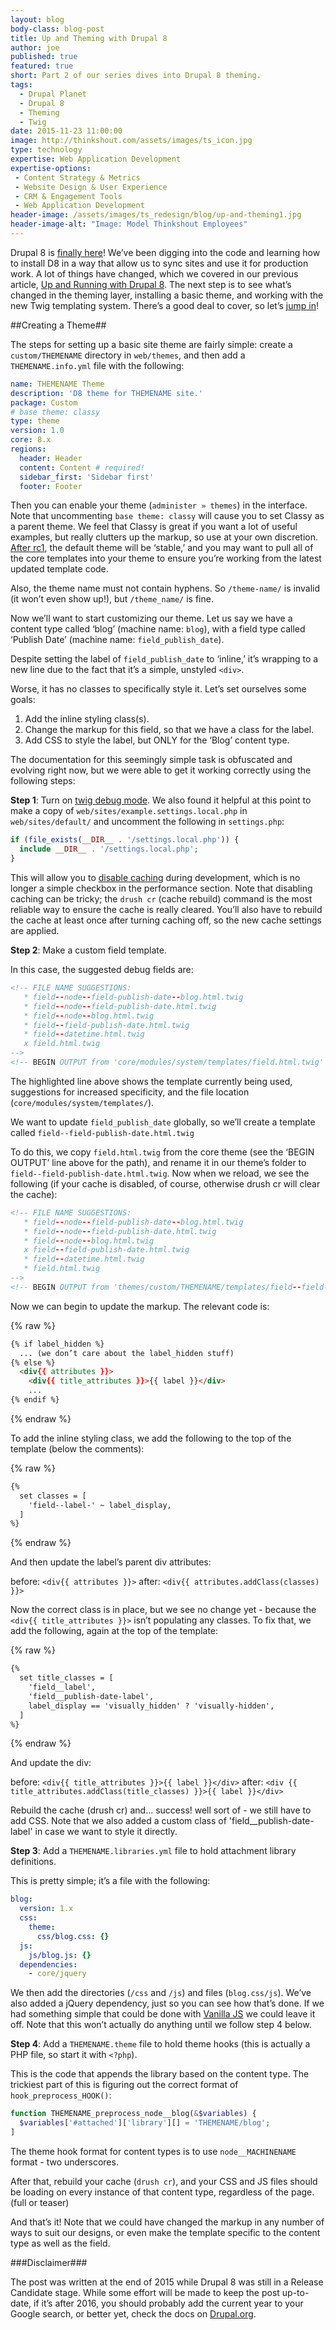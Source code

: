 ```yaml
---
layout: blog
body-class: blog-post
title: Up and Theming with Drupal 8
author: joe
published: true
featured: true
short: Part 2 of our series dives into Drupal 8 theming.
tags:
  - Drupal Planet
  - Drupal 8
  - Theming
  - Twig
date: 2015-11-23 11:00:00
image: http://thinkshout.com/assets/images/ts_icon.jpg
type: technology
expertise: Web Application Development
expertise-options:
 - Content Strategy & Metrics
 - Website Design & User Experience
 - CRM & Engagement Tools
 - Web Application Development
header-image: /assets/images/ts_redesign/blog/up-and-theming1.jpg
header-image-alt: "Image: Model Thinkshout Employees"
---
```


Drupal 8 is [finally here](https://www.drupal.org/8)! We’ve been digging into the code and learning how to install D8 in a way that allow us to sync sites and use it for production work. A lot of things have changed, which we covered in our previous article, [Up and Running with Drupal 8](http://thinkshout.com/blog/2015/11/up-and-running-with-drupal-8/). The next step is to see what’s changed in the theming layer, installing a basic theme, and working with the new Twig templating system. There’s a good deal to cover, so let’s [jump in](http://twig.sensiolabs.org/)!

##Creating a Theme##

The steps for setting up a basic site theme are fairly simple: create a `custom/THEMENAME` directory in `web/themes`, and then add a `THEMENAME.info.yml` file with the following:

~~~yaml
name: THEMENAME Theme
description: 'D8 theme for THEMENAME site.'
package: Custom
# base theme: classy
type: theme
version: 1.0
core: 8.x
regions:
  header: Header
  content: Content # required!
  sidebar_first: 'Sidebar first'
  footer: Footer
~~~

Then you can enable your theme (`administer » themes`) in the interface. Note that uncommenting  `base theme: classy` will cause you to set Classy as a parent theme. We feel that Classy is great if you want a lot of useful examples, but really clutters up the markup, so use at your own discretion. [After rc1](https://www.drupal.org/node/2575421), the default theme will be ‘stable,’ and you may want to pull all of the core templates into your theme to ensure you’re working from the latest updated template code.

Also, the theme name must not contain hyphens. So `/theme-name/` is invalid (it won’t even show up!), but `/theme_name/` is fine.

Now we’ll want to start customizing our theme. Let us say we have a content type called ‘blog’ (machine name: `blog`), with a field type called ‘Publish Date’ (machine name: `field_publish_date`).

Despite setting the label of `field_publish_date` to ‘inline,’ it’s wrapping to a new line due to the fact that it’s a simple, unstyled `<div>`.

Worse, it has no classes to specifically style it. Let’s set ourselves some goals:

1. Add the inline styling class(s).
2. Change the markup for this field, so that we have a class for the label.
3. Add CSS to style the label, but ONLY for the ‘Blog’ content type.

The documentation for this seemingly simple task is obfuscated and evolving right now, but we were able to get it working correctly using the following steps:

**Step 1**: Turn on [twig debug mode](https://www.drupal.org/node/1906392). We also found it helpful at this point to make a copy of `web/sites/example.settings.local.php` in `web/sites/default/` and uncomment the following in `settings.php`:

~~~php
if (file_exists(__DIR__ . '/settings.local.php')) {
  include __DIR__ . '/settings.local.php';
}
~~~

This will allow you to [disable caching](https://www.drupal.org/node/2598914) during development, which is no longer a simple checkbox in the performance section. Note that disabling caching can be tricky; the `drush cr` (cache rebuild) command is the most reliable way to ensure the cache is really cleared. You’ll also have to rebuild the cache at least once after turning caching off, so the new cache settings are applied.

**Step 2**: Make a custom field template.

In this case, the suggested debug fields are:

~~~html
<!-- FILE NAME SUGGESTIONS:
   * field--node--field-publish-date--blog.html.twig
   * field--node--field-publish-date.html.twig
   * field--node--blog.html.twig
   * field--field-publish-date.html.twig
   * field--datetime.html.twig
   x field.html.twig
-->
<!-- BEGIN OUTPUT from 'core/modules/system/templates/field.html.twig' -->
~~~

The highlighted line above shows the template currently being used, suggestions for increased specificity, and the file location (`core/modules/system/templates/`).

We want to update `field_publish_date` globally, so we’ll create a template called `field--field-publish-date.html.twig`

To do this, we copy `field.html.twig` from the core theme (see the ‘BEGIN OUTPUT’ line above for the path), and rename it in our theme’s folder to `field--field-publish-date.html.twig`. Now when we reload, we see the following (if your cache is disabled, of course, otherwise drush cr will clear the cache):

~~~html
<!-- FILE NAME SUGGESTIONS:
   * field--node--field-publish-date--blog.html.twig
   * field--node--field-publish-date.html.twig
   * field--node--blog.html.twig
   x field--field-publish-date.html.twig
   * field--datetime.html.twig
   * field.html.twig
-->
<!-- BEGIN OUTPUT from 'themes/custom/THEMENAME/templates/field--field-publish-date.html.twig' -->
~~~

Now we can begin to update the markup. The relevant code is:

{% raw %}
~~~html
{% if label_hidden %}
  ... (we don’t care about the label_hidden stuff)
{% else %}
  <div{{ attributes }}>
    <div{{ title_attributes }}>{{ label }}</div>
    ...
{% endif %}
~~~
{% endraw %}

To add the inline styling class, we add the following to the top of the template (below the comments):

{% raw %}
~~~html
{%
  set classes = [
    'field--label-' ~ label_display,
  ]
%}
~~~
{% endraw %}

And then update the label’s parent div attributes:

before: `<div{{ attributes }}>`
after: `<div{{ attributes.addClass(classes) }}>`

Now the correct class is in place, but we see no change yet - because the `<div{{ title_attributes }}>` isn’t populating any classes. To fix that, we add the following, again at the top of the template:

{% raw %}
~~~html
{%
  set title_classes = [
    'field__label',
    'field__publish-date-label',
    label_display == 'visually_hidden' ? 'visually-hidden',
  ]
%}
~~~
{% endraw %}

And update the div:

before: `<div{{ title_attributes }}>{{ label }}</div>`
after: `<div {{ title_attributes.addClass(title_classes) }}>{{ label }}</div>`

Rebuild the cache (drush cr) and… success! well sort of - we still have to add CSS. Note that we also added a custom class of 'field__publish-date-label' in case we want to style it directly.

**Step 3**: Add a `THEMENAME.libraries.yml` file to hold attachment library definitions.  

This is pretty simple; it’s a file with the following:

~~~yaml
blog:
  version: 1.x
  css:
    theme:
      css/blog.css: {}
  js:
    js/blog.js: {}
  dependencies:
    - core/jquery
~~~

We then add the directories (`/css` and `/js`) and files (`blog.css/js`). We’ve also added a jQuery dependency, just so you can see how that’s done. If we had something simple that could be done with [Vanilla JS](http://vanilla-js.com/) we could leave it off. Note that this won’t actually do anything until we follow step 4 below.

**Step 4**: Add a `THEMENAME.theme` file to hold theme hooks (this is actually a PHP file, so start it with `<?php`).

This is the code that appends the library based on the content type. The trickiest part of this is figuring out the correct format of `hook_preprocess_HOOK()`:

~~~php
function THEMENAME_preprocess_node__blog(&$variables) {
  $variables['#attached']['library'][] = 'THEMENAME/blog';
]
~~~

The theme hook format for content types is to use `node__MACHINENAME` format - two underscores.

After that, rebuild your cache (`drush cr`), and your CSS and JS files should be loading on every instance of that content type, regardless of the page. (full or teaser)

And that’s it! Note that we could have changed the markup in any number of ways to suit our designs, or even make the template specific to the content type as well as the field.

###Disclaimer###

The post was written at the end of 2015 while Drupal 8 was still in a Release Candidate stage. While some effort will be made to keep the post up-to-date, if it’s after 2016, you should probably add the current year to your Google search, or better yet, check the docs on [Drupal.org](http://drupal.org).  
